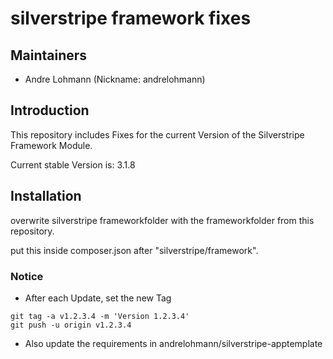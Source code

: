 # silverstripe framework fixes

## Maintainers

 * Andre Lohmann (Nickname: andrelohmann)
  <lohmann dot andre at googlemail dot com>

## Introduction

This repository includes Fixes for the current Version of the Silverstripe Framework Module.

Current stable Version is: 3.1.8

## Installation

overwrite silverstripe frameworkfolder with the frameworkfolder from this repository.

put this inside composer.json after "silverstripe/framework".

### Notice
 * After each Update, set the new Tag
```
git tag -a v1.2.3.4 -m 'Version 1.2.3.4'
git push -u origin v1.2.3.4
```
 * Also update the requirements in andrelohmann/silverstripe-apptemplate
